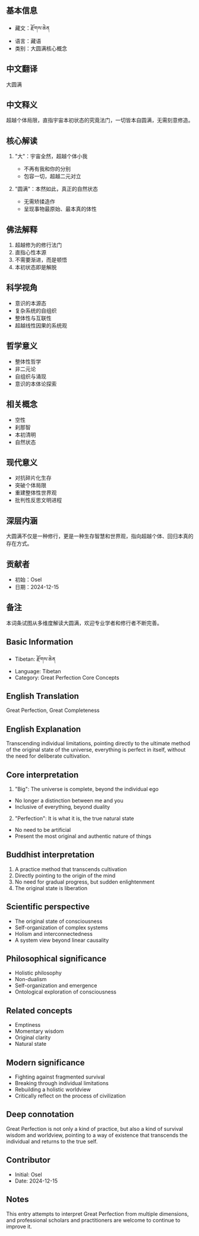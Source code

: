 ## 基本信息
- 藏文：རྫོགས་ཆེན
- 语言：藏语
- 类别：大圆满核心概念

## 中文翻译
大圆满

## 中文释义
超越个体局限，直指宇宙本初状态的究竟法门，一切皆本自圆满，无需刻意修造。

## 核心解读
1. "大"：宇宙全然，超越个体小我
   - 不再有我和你的分别
   - 包容一切，超越二元对立

2. "圆满"：本然如此，真正的自然状态
   - 无需矫揉造作
   - 呈现事物最原始、最本真的体性

## 佛法解释
1. 超越修为的修行法门
2. 直指心性本源
3. 不需要渐进，而是顿悟
4. 本初状态即是解脱

## 科学视角
- 意识的本源态
- 复杂系统的自组织
- 整体性与互联性
- 超越线性因果的系统观

## 哲学意义
- 整体性哲学
- 非二元论
- 自组织与涌现
- 意识的本体论探索

## 相关概念
- 空性
- 刹那智
- 本初清明
- 自然状态

## 现代意义
- 对抗碎片化生存
- 突破个体局限
- 重建整体性世界观
- 批判性反思文明进程

## 深层内涵
大圆满不仅是一种修行，更是一种生存智慧和世界观，指向超越个体、回归本真的存在方式。

## 贡献者
- 初始：Osel 
- 日期：2024-12-15

## 备注
本词条试图从多维度解读大圆满，欢迎专业学者和修行者不断完善。


## Basic Information
- Tibetan: རྫོགས་ཆེན
- Language: Tibetan
- Category: Great Perfection Core Concepts

## English Translation
Great Perfection, Great Completeness

## English Explanation
Transcending individual limitations, pointing directly to the ultimate method of the original state of the universe, everything is perfect in itself, without the need for deliberate cultivation.

## Core interpretation
1. "Big": The universe is complete, beyond the individual ego
- No longer a distinction between me and you
- Inclusive of everything, beyond duality

2. "Perfection": It is what it is, the true natural state
- No need to be artificial
- Present the most original and authentic nature of things

## Buddhist interpretation
1. A practice method that transcends cultivation
2. Directly pointing to the origin of the mind
3. No need for gradual progress, but sudden enlightenment
4. The original state is liberation

## Scientific perspective
- The original state of consciousness
- Self-organization of complex systems
- Holism and interconnectedness
- A system view beyond linear causality

## Philosophical significance
- Holistic philosophy
- Non-dualism
- Self-organization and emergence
- Ontological exploration of consciousness

## Related concepts
- Emptiness
- Momentary wisdom
- Original clarity
- Natural state

## Modern significance
- Fighting against fragmented survival
- Breaking through individual limitations
- Rebuilding a holistic worldview
- Critically reflect on the process of civilization

## Deep connotation
Great Perfection is not only a kind of practice, but also a kind of survival wisdom and worldview, pointing to a way of existence that transcends the individual and returns to the true self.

## Contributor
- Initial: Osel
- Date: 2024-12-15

## Notes
This entry attempts to interpret Great Perfection from multiple dimensions, and professional scholars and practitioners are welcome to continue to improve it.
